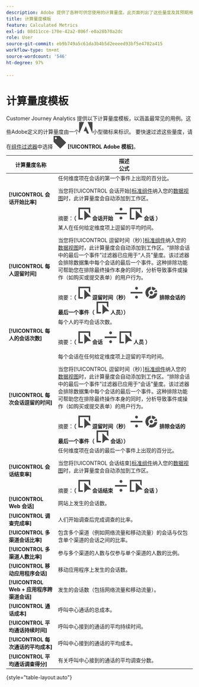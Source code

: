 ```yaml
---
description: Adobe 提供了各种可供您使用的计算量度。此页面列出了这些量度及其预期用途。
title: 计算量度模板
feature: Calculated Metrics
exl-id: 08d11cce-170e-42a2-806f-e0a28b70a2dc
role: User
source-git-commit: eb9b749a5c61da3b4b5d2eeeed93bf5e4702a415
workflow-type: tm+mt
source-wordcount: '546'
ht-degree: 97%

---
```


# 计算量度模板

 Customer Journey Analytics 提供以下计算量度模板，以涵盖最常见的用例。这些Adobe定义的计算量度由一个![AdobeLogoSmall](/help/assets/icons/AdobeLogoSmall.svg)小型徽标来标识。 要快速过滤这些量度，请在[组件过滤器](/help/components/overview.md#filter)中选择![标签](/help/assets/icons/Label.svg) **[!UICONTROL Adobe 模板]**。

| 计算量度名称 | 描述<br/>公式 |
|---------|----------|
| **[!UICONTROL 会话开始比率]** | 任何维度项在会话的第一个事件上出现的百分比。<p>当您将[!UICONTROL 会话开始][标准组件](/help/data-views/component-reference.md)纳入您的[数据视图](/help/data-views/create-dataview.md)时，此计算量度会自动添加到工作区。</p>摘要：**（** ![事件](/help/assets/icons/Event.svg) **会话开始** ![划分](/help/assets/icons/Divide.svg) ![事件](/help/assets/icons/Event.svg) **会话** **）** |
| **[!UICONTROL 每人逗留时间]** | 某人在任何给定维度项上逗留的平均时间。<p>当您将[!UICONTROL 逗留时间（秒）][标准组件](/help/data-views/component-reference.md)纳入您的[数据视图](/help/data-views/create-dataview.md)时，此计算量度会自动添加到工作区。“排除会话中的最后一个事件”过滤器已应用于“人员”量度。该过滤器会排除数据集中每个会话的最后一个事件。这种排除功能可帮助您在排除最终操作本身的同时，分析导致事件或操作（如购买或提交表单）的用户行为。</p>摘要：**（** ![事件](/help/assets/icons/Event.svg) **逗留时间（秒）** ![划分](/help/assets/icons/Divide.svg) ![分段](/help/assets/icons/Segmentation.svg) **排除会话的最后一个事件（** ![事件](/help/assets/icons/Event.svg) **人员））** |
| **[!UICONTROL 每人的会话次数]** | 每个人的平均会话次数。<p>摘要：**（** ![事件](/help/assets/icons/Event.svg) **会话** ![划分](/help/assets/icons/Divide.svg) ![事件](/help/assets/icons/Event.svg) **人员** **）** |
| **[!UICONTROL 每次会话逗留的时间]** | 每个会话在任何给定维度项上逗留的平均时间。<p>当您将[!UICONTROL 逗留时间（秒）][标准组件](/help/data-views/component-reference.md)纳入您的[数据视图](/help/data-views/create-dataview.md)时，此计算量度会自动添加到工作区。“排除会话中的最后一个事件”过滤器已应用于“会话”量度。该过滤器会排除数据集中每个会话的最后一个事件。这种排除功能可帮助您在排除最终操作本身的同时，分析导致事件或操作（如购买或提交表单）的用户行为。</p>摘要：**（** ![事件](/help/assets/icons/Event.svg) **逗留时间（秒）** ![划分](/help/assets/icons/Divide.svg) ![分段](/help/assets/icons/Segmentation.svg) **排除会话的最后一个事件（** ![事件](/help/assets/icons/Event.svg) **会话））** |
| **[!UICONTROL 会话结束率]** | 任何维度项在会话的最后一个事件上出现的百分比。 <p>当您将[!UICONTROL 会话结束][标准组件](/help/data-views/component-reference.md)纳入您的[数据视图](/help/data-views/create-dataview.md)时，此计算量度会自动添加到工作区。</p>摘要：**（** ![事件](/help/assets/icons/Event.svg) **会话结束** ![划分](/help/assets/icons/Divide.svg) ![事件](/help/assets/icons/Event.svg) **会话** **）** |
| **[!UICONTROL Web 会话]** | 网站上发生的会话数。 |
| **[!UICONTROL 调查完成率]** | 人们开始调查后完成调查的比率。 |
| **[!UICONTROL 多渠道会话比率]** | 包含多个渠道（例如网络流量和移动流量）的会话与仅包含单个渠道的会话之间的比率。 |
| **[!UICONTROL 多渠道人数比率]** | 参与多个渠道的人数与仅参与单个渠道的人数的比例。 |
| **[!UICONTROL 移动应用程序会话]** | 移动应用程序上发生的会话数。 |
| **[!UICONTROL Web + 应用程序跨渠道会话]** | 发生的会话数（包括网络流量和移动流量）。 |
| **[!UICONTROL 通话成本]** | 呼叫中心通话的总成本。<!-- <p>Summary: Call length</p> --> |
| **[!UICONTROL 平均通话持续时间]** | 呼叫中心接到的通话的平均持续时间。 |
| **[!UICONTROL 每次通话的平均成本]** | 呼叫中心接到的通话的平均成本。 |
| **[!UICONTROL 平均通话调查得分]** | 有关呼叫中心接到的通话的平均调查分数。 |

{style="table-layout:auto"}

